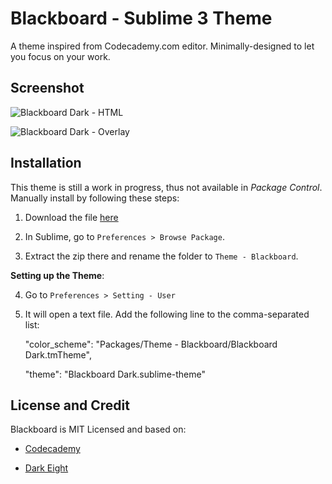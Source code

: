 Blackboard - Sublime 3 Theme
========

A theme inspired from Codecademy.com editor. Minimally-designed to let you focus on your work.

Screenshot
------------------

![Blackboard Dark - HTML](http://cdn.setyono.net/blackboard/dark-index.jpg)

![Blackboard Dark - Overlay](http://cdn.setyono.net/blackboard/dark-overlay.jpg)

Installation
-------------------

This theme is still a work in progress, thus not available in *Package Control*. Manually install by following these steps:

1. Download the file [here](https://github.com/hrsetyono/theme_blackboard/archive/1.2.zip)

2. In Sublime, go to `Preferences > Browse Package`.

3. Extract the zip there and rename the folder to `Theme - Blackboard`.

**Setting up the Theme**:

4. Go to `Preferences > Setting - User`

5. It will open a text file. Add the following line to the comma-separated list:

    "color_scheme": "Packages/Theme - Blackboard/Blackboard Dark.tmTheme",

    "theme": "Blackboard Dark.sublime-theme"

License and Credit
-------------------

Blackboard is MIT Licensed and based on:

- [Codecademy](http://codecademy.com/)

- [Dark Eight](https://github.com/ShawnMcCool/theme-dark-eight)